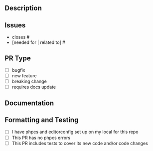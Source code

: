 ## Description
<!-- Please describe what this PR accomplishes. -->

## Issues
<!-- please link the issue(s) that this PR will close, as well as any related PRs or issues it does not close. -->
- closes #<!-- issue -->
- [needed for | related to] #<!-- issue or PR -->

## PR Type
<!-- please delete options that are not relevant. -->
- [ ] bugfix
- [ ] new feature
- [ ] breaking change
- [ ] requires docs update

## Documentation
<!-- please include any relevant documentation that can be added to the wiki. -->

## Formatting and Testing
<!-- 
PRs cannot be merged unless existing relevant tests are updated, or new tests are added to cover the changes/additions.
Similarly, code that does not pass WP-Gizmo's linting rules cannot be merged.
-->
- [ ] I have phpcs and editorconfig set up on my local for this repo
- [ ] This PR has no phpcs errors <!-- if you do have an error and can't fix it, please explain below. We might need to update our linting rules! -->
- [ ] This PR includes tests to cover its new code and/or code changes
